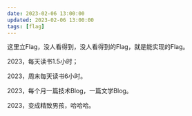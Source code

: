 ```yaml
---
date: 2023-02-06 13:00:00
updated: 2023-02-06 13:00:00
tags: [flag]
---
```


这里立Flag，没人看得到，没人看得到的Flag，就是能实现的Flag。













<!-- more -->









2023，每天读书1.5小时；

2023，周末每天读书6小时。

2023，每个月一篇技术Blog，一篇文学Blog。

2023，变成精致男孩，哈哈哈。